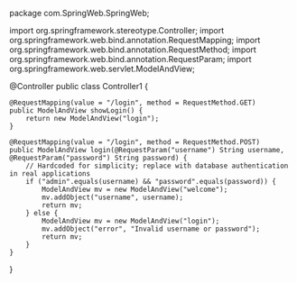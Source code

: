 package com.SpringWeb.SpringWeb;

import org.springframework.stereotype.Controller;
import org.springframework.web.bind.annotation.RequestMapping;
import org.springframework.web.bind.annotation.RequestMethod;
import org.springframework.web.bind.annotation.RequestParam;
import org.springframework.web.servlet.ModelAndView;

@Controller
public class Controller1 {
    
    @RequestMapping(value = "/login", method = RequestMethod.GET)
    public ModelAndView showLogin() {
        return new ModelAndView("login");
    }

    @RequestMapping(value = "/login", method = RequestMethod.POST)
    public ModelAndView login(@RequestParam("username") String username, @RequestParam("password") String password) {
        // Hardcoded for simplicity; replace with database authentication in real applications
        if ("admin".equals(username) && "password".equals(password)) {
            ModelAndView mv = new ModelAndView("welcome");
            mv.addObject("username", username);
            return mv;
        } else {
            ModelAndView mv = new ModelAndView("login");
            mv.addObject("error", "Invalid username or password");
            return mv;
        }
    }
}
